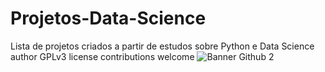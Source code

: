 # Projetos-Data-Science
Lista de projetos criados a partir de estudos sobre Python e Data Science
author  GPLv3 license contributions welcome
![Banner Github 2](https://github.com/ogait07/Projetos-Data-Science/assets/120313590/79a3759a-8c62-4aa2-9979-85bd908902f4)
